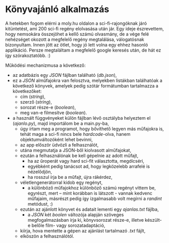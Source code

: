# **Könyvajánló alkalmazás**

A hetekben fogom elérni a moly.hu oldalon a sci-fi-rajongóknak járó kitüntetést, ami 200 sci-fi regény elolvasása után jár. Egy ideje észrevettem, hogy nemsokára összejöhet a kellő számú olvasmány, de a vége felé nehézséget okozott a megfelelő regény megtalálása, válogatósnak bizonyultam.
Innen jött az ötlet, hogy jó lett volna egy ehhez hasonló applikáció.
Persze megtaláltam a megfelelő google keresés után, de hát ez így szórakoztatóbb. :)

Működési mechanizmusa a következő:

- az adatbázis egy _JSON_ fájlban található (_db.json_),
- ez a _JSON_ alműfajokra van felosztva, melyekben listákban találhatóak a következő könyvek, amelyek pedig szótár formátumban tartalmazza a következőket:
  - cím (_string_),
  - szerző (_string_),
  - sorozat része-e (_boolean_),
  - meg van-e filmesítve (_boolean_).
- a használt függvényeket külön fájlban lévő osztályba helyeztem el (_ajanlo.py_), majd importálom be a main.py-ba,
  - úgy írtam meg a programot, hogy bővíthető legyen más műfajokra is, tehát maga a sci-fi nincs bele _hardcode_-olva, hanem objektumváltozóként lehet bevinni,
  - az app először üdvözli a felhasználót,
  - utána megmutatja a JSON-ből kiolvasott alműfajokat,
  - ezután a felhasználónak be kell gépelnie az adott műfajt,
    - ha az űroperát vagy hard sci-fit választotta, megdícséri,
    - egyébként pedig tanácsot ad, hogy legközelebb arrafelé is nézelődjön,
    - ha rosszul írja be a műfajt, újra rákérdez,
  - véletlengenerátorral kidob egy regényt,
    - a különböző műfajokhoz különböző számú regényt vittem be, egyrészt, mert – mint korábban is látszott - vannak kedvenc műfajaim, másrészt pedig így izgalmasabb volt megírni a _randint_ metódust, :)
  - ezután az ajánlott könyvet és adatait lementi egy _ajanlas.txt_ fájlba,
    - a _JSON_ két _boolen_ változója alapján szöveges megfogalmazásban írja ki, könyvsorozat része-e, illetve készült-e belőle film- vagy sorozatadaptáció,
  - kiírja, hova mentette a gépen az ajánlást tartalmazó _.txt_ fájlt,
  - elköszön a felhasználótól.
